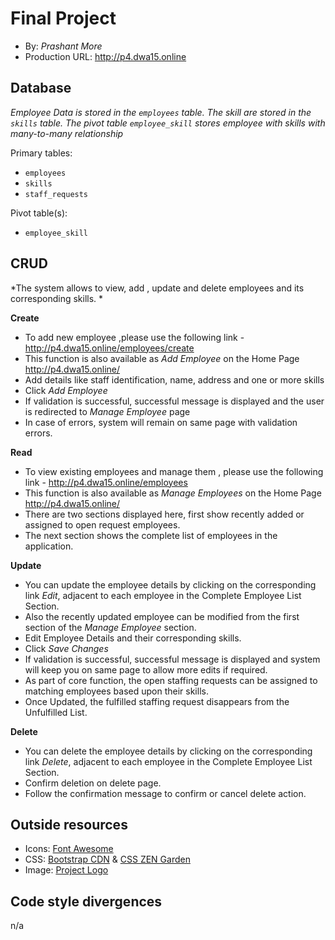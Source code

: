 # Final Project		
+ By: *Prashant More*
+ Production URL: <http://p4.dwa15.online>


## Database
*Employee Data is stored in the `employees` table. The skill  are stored in  the `skills` table.*
*The pivot table `employee_skill` stores  employee with skills with many-to-many relationship*


Primary tables:
  + `employees`
  + `skills`
  + `staff_requests`
  
Pivot table(s):
  + `employee_skill`


## CRUD
*The system allows to view, add , update and delete employees and its corresponding skills. *

__Create__
  + To add new employee ,please use the following link - <http://p4.dwa15.online/employees/create>
  + This function is also available as *Add Employee* on the Home Page <http://p4.dwa15.online/>
  + Add details like staff identification, name, address and one or more skills
  + Click *Add Employee*
  + If validation is successful, successful message is displayed  and the user is redirected to *Manage Employee* page
  + In case of errors, system will remain on same page with validation errors.
  
__Read__
  + To view existing employees and manage them , please use the following link - <http://p4.dwa15.online/employees>
  + This function is also available as *Manage Employees* on the Home Page <http://p4.dwa15.online/>
  + There are two sections displayed here, first show recently added or assigned to open request employees.
  + The next section shows the complete list of employees in the application.
  
__Update__
  + You can update the employee details by clicking on the corresponding link *Edit*, adjacent to each employee in the Complete Employee List Section.
  + Also the recently updated employee can be modified from the first section of the *Manage Employee* section.
  + Edit Employee Details and  their corresponding skills.
  + Click *Save Changes*
  + If validation is successful, successful message is displayed and  system will keep you on same page to allow more edits if required.
  + As part of core function, the open staffing requests can be assigned to matching employees based upon their skills.
  + Once Updated, the fulfilled staffing request disappears from the Unfulfilled List.
  
__Delete__
  + You can delete the employee details by clicking on the corresponding link *Delete*, adjacent to each employee in the Complete Employee List Section.
  + Confirm deletion on delete page.
  + Follow the confirmation message to confirm or cancel delete action.

## Outside resources
+ Icons: [Font Awesome](https://fontawesome.com)
+ CSS: [Bootstrap CDN](https://www.bootstrapcdn.com) & [CSS ZEN Garden](http://csszengarden.com)
+ Image: [Project Logo](https://www.google.com/search?q=project-staffing+jpg&tbm=isch&tbo=u&source=univ&sa=X&ved=0ahUKEwjzqcGG9fnaAhWEuVkKHWRuDKkQsAQIOQ&biw=1366&bih=606#imgrc=uipMv7v2P-ZzhM:)

## Code style divergences
n/a